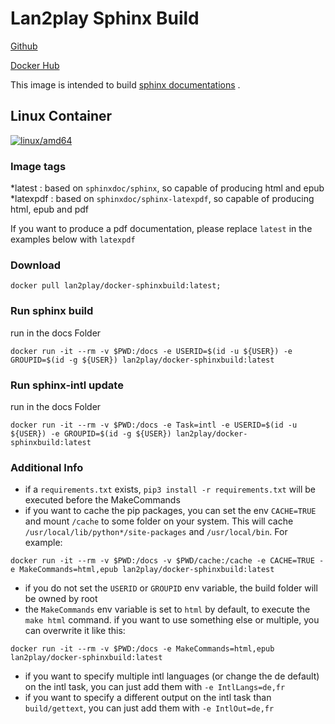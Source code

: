 # Lan2play Sphinx Build

[Github](https://github.com/Lan2Play/docker-sphinxbuild)

[Docker Hub](https://hub.docker.com/r/lan2play/docker-sphinxbuild)

This image is intended to build [sphinx documentations](https://www.sphinx-doc.org/en/master/) .

## Linux Container

[![linux/amd64](https://github.com/Lan2Play/docker-sphinxbuild/actions/workflows/build-linux-image.yml/badge.svg?branch=main)](https://github.com/Lan2Play/docker-sphinxbuild/actions/workflows/build-linux-image.yml)

### Image tags

*latest : based on `sphinxdoc/sphinx`, so capable of producing html and epub
*latexpdf : based on `sphinxdoc/sphinx-latexpdf`, so capable of producing html, epub and pdf

If you want to produce a pdf documentation, please replace `latest` in the examples below with `latexpdf`


### Download

```shell
docker pull lan2play/docker-sphinxbuild:latest;
```

### Run sphinx build
run in the docs Folder
```shell
docker run -it --rm -v $PWD:/docs -e USERID=$(id -u ${USER}) -e GROUPID=$(id -g ${USER}) lan2play/docker-sphinxbuild:latest
```
### Run sphinx-intl update
run in the docs Folder
```shell
docker run -it --rm -v $PWD:/docs -e Task=intl -e USERID=$(id -u ${USER}) -e GROUPID=$(id -g ${USER}) lan2play/docker-sphinxbuild:latest
```
### Additional Info

* if a ```requirements.txt``` exists, ```pip3 install -r requirements.txt``` will be executed before the MakeCommands
* if you want to cache the pip packages, you can set the env `CACHE=TRUE` and mount  `/cache` to some folder on your system. This will cache `/usr/local/lib/python*/site-packages` and `/usr/local/bin`. For example:
```shell
docker run -it --rm -v $PWD:/docs -v $PWD/cache:/cache -e CACHE=TRUE -e MakeCommands=html,epub lan2play/docker-sphinxbuild:latest
```
* if you do not set the ```USERID``` or ```GROUPID``` env variable, the build folder will be owned by root
* the ```MakeCommands``` env variable is set to ```html``` by default, to execute the ```make html``` command. if you want to use something else or multiple, you can overwrite it like this:

```shell
docker run -it --rm -v $PWD:/docs -e MakeCommands=html,epub lan2play/docker-sphinxbuild:latest
```
* if you want to specify multiple intl languages (or change the de default) on the intl task, you can just add them with ```-e IntlLangs=de,fr```
* if you want to specify a different output on the intl task than ```build/gettext```, you can just add them with ```-e IntlOut=de,fr```

